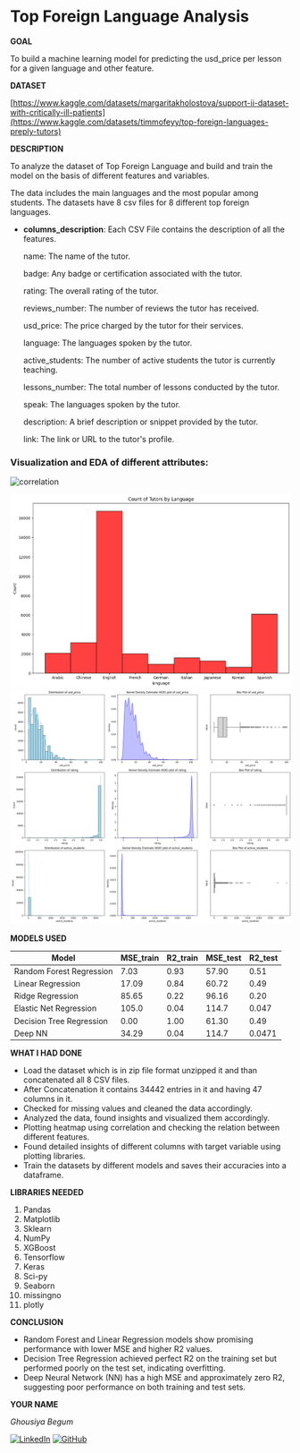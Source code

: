 <h1>Top Foreign Language Analysis</h1>

**GOAL**

To build a machine learning model for predicting the usd_price per lesson for a given language and other feature.

**DATASET**

[https://www.kaggle.com/datasets/margaritakholostova/support-ii-dataset-with-critically-ill-patients](https://www.kaggle.com/datasets/timmofeyy/top-foreign-languages-preply-tutors)

**DESCRIPTION**

To analyze the dataset of Top Foreign Language and build and train the model on the basis of different features and variables.

The data includes the main languages and the most popular among students. The datasets have 8 csv files for 8 different top foreign languages.

- **columns_description**: Each CSV File contains the description of all the features.

  name: The name of the tutor.

  badge: Any badge or certification associated with the tutor.

  rating: The overall rating of the tutor.

  reviews_number: The number of reviews the tutor has received.

  usd_price: The price charged by the tutor for their services.

  language: The languages spoken by the tutor.

  active_students: The number of active students the tutor is currently teaching.

  lessons_number: The total number of lessons conducted by the tutor.

  speak: The languages spoken by the tutor.

  description: A brief description or snippet provided by the tutor.

  link: The link or URL to the tutor's profile.


### Visualization and EDA of different attributes:

<img alt="correlation" src="./Images/
correlation between amount of lessons and price per lesson.png">

<img alt="graph" src="./Images/count of tutors.png">

<img alt="graph" src="./Images/distribution plot.png">




**MODELS USED**

| Model                     | MSE_train | R2_train | MSE_test  | R2_test   |
|---------------------------|-----------|----------|-----------|-----------|
| Random Forest Regression  | 7.03      | 0.93     | 57.90     | 0.51      |
| Linear Regression         | 17.09     | 0.84     | 60.72     | 0.49      |
| Ridge Regression          | 85.65     | 0.22     | 96.16     | 0.20      |
| Elastic Net Regression    | 105.0     | 0.04     | 114.7     | 0.047     |
| Decision Tree Regression  | 0.00      | 1.00     | 61.30     | 0.49      |
| Deep NN                   | 34.29     | 0.04     | 114.7     | 0.0471    |


**WHAT I HAD DONE**

* Load the dataset which is in zip file format unzipped it and than concatenated all 8 CSV files.
* After Concatenation it contains 34442 entries in it and having 47 columns in it.
* Checked for missing values and cleaned the data accordingly.
* Analyzed the data, found insights and visualized them accordingly.
* Plotting heatmap using correlation and checking the relation between different features.
* Found detailed insights of different columns with target variable using plotting libraries.
* Train the datasets by different models and saves their accuracies into a dataframe.


**LIBRARIES NEEDED**

1. Pandas
2. Matplotlib
3. Sklearn
4. NumPy
5. XGBoost
6. Tensorflow
7. Keras
8. Sci-py
9. Seaborn
10. missingno
11. plotly


**CONCLUSION**

- Random Forest and Linear Regression models show promising performance with lower MSE and higher R2 values.
- Decision Tree Regression achieved perfect R2 on the training set but performed poorly on the test set, indicating overfitting.
- Deep Neural Network (NN) has a high MSE and approximately zero R2, suggesting poor performance on both training and test sets.


**YOUR NAME**

*Ghousiya Begum*

[![LinkedIn](https://img.shields.io/badge/linkedin-%230077B5.svg?style=for-the-badge&logo=linkedin&logoColor=white)](https://www.linkedin.com/in/ghousiya-begum-a9b634258/)  [![GitHub](https://img.shields.io/badge/github-%23121011.svg?style=for-the-badge&logo=github&logoColor=white)](https://github.com/ghousiya47)

